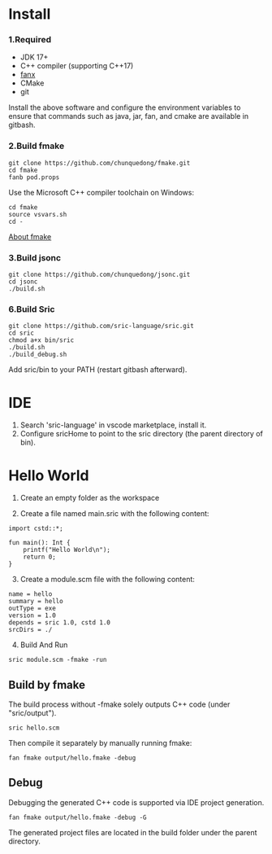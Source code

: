 

# Install

### 1.Required
- JDK 17+
- C++ compiler (supporting C++17)
- [fanx](https://github.com/fanx-dev/fanx/releases)
- CMake
- git

Install the above software and configure the environment variables to ensure that commands such as java, jar, fan, and cmake are available in gitbash.

### 2.Build fmake
```
git clone https://github.com/chunquedong/fmake.git
cd fmake
fanb pod.props
```

Use the Microsoft C++ compiler toolchain on Windows:
```
cd fmake
source vsvars.sh
cd -
```
[About fmake](https://github.com/chunquedong/fmake)

### 3.Build jsonc
```
git clone https://github.com/chunquedong/jsonc.git
cd jsonc
./build.sh
```

### 6.Build Sric
```
git clone https://github.com/sric-language/sric.git
cd sric
chmod a+x bin/sric
./build.sh
./build_debug.sh
```
Add sric/bin to your PATH (restart gitbash afterward).


# IDE

1. Search 'sric-language' in vscode marketplace, install it.
2. Configure sricHome to point to the sric directory (the parent directory of bin).

# Hello World

1. Create an empty folder as the workspace

2. Create a file named main.sric with the following content:
```
import cstd::*;

fun main(): Int {
    printf("Hello World\n");
    return 0;
}
```
3. Create a module.scm file with the following content:
```
name = hello  
summary = hello  
outType = exe  
version = 1.0  
depends = sric 1.0, cstd 1.0  
srcDirs = ./
```
4. Build And Run
```
sric module.scm -fmake -run
```


## Build by fmake

The build process without -fmake solely outputs C++ code (under "sric/output").
```
sric hello.scm
```

Then compile it separately by manually running fmake:
```
fan fmake output/hello.fmake -debug
```

## Debug

Debugging the generated C++ code is supported via IDE project generation.
```
fan fmake output/hello.fmake -debug -G
```
The generated project files are located in the build folder under the parent directory.